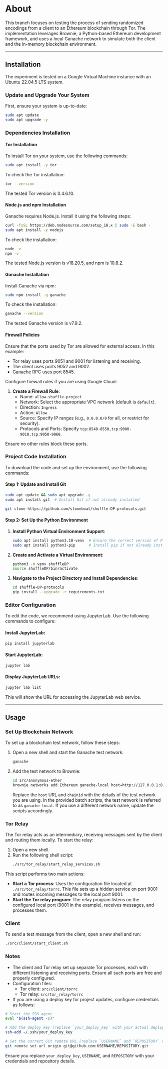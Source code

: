 # About

This branch focuses on testing the process of sending randomized encodings from a client to an Ethereum blockchain through Tor. The implementation leverages Brownie, a Python-based Ethereum development framework, and uses a local Ganache network to simulate both the client and the in-memory blockchain environment.

---

## Installation

The experiment is tested on a Google Virtual Machine instance with an Ubuntu 22.04.5 LTS system.

### Update and Upgrade Your System
First, ensure your system is up-to-date:

```bash
sudo apt update
sudo apt upgrade -y
```

### Dependencies Installation

#### Tor Installation
To install Tor on your system, use the following commands:
```bash
sudo apt install -y tor
```

To check the Tor installation:
```bash
tor --version
```
The tested Tor version is 0.4.6.10.

#### Node.js and npm Installation
Ganache requires Node.js. Install it using the following steps:
```bash
curl -fsSL https://deb.nodesource.com/setup_18.x | sudo -E bash -
sudo apt install -y nodejs
```

To check the installation:
```bash
node -v
npm -v
```
The tested Node.js version is v18.20.5, and npm is 10.8.2.

#### Ganache Installation
Install Ganache via npm:
```bash
sudo npm install -g ganache
```

To check the installation:
```bash
ganache --version
```
The tested Ganache version is v7.9.2.

#### Firewall Policies
Ensure that the ports used by Tor are allowed for external access. In this example:
- Tor relay uses ports 9051 and 9001 for listening and receiving.
- The client uses ports 9052 and 9002.
- Ganache RPC uses port 8545.

Configure firewall rules if you are using Google Cloud:

1. **Create a Firewall Rule**:
   - Name: `allow-shuffle-project`
   - Network: Select the appropriate VPC network (default is `default`).
   - Direction: `Ingress`
   - Action: `Allow`
   - Source: Specify IP ranges (e.g., `0.0.0.0/0` for all, or restrict for security).
   - Protocols and Ports: Specify `tcp:8540-8550,tcp:9000-9010,tcp:9050-9060`.

Ensure no other rules block these ports.

### Project Code Installation
To download the code and set up the environment, use the following commands:

#### Step 1: Update and Install Git
```bash
sudo apt update && sudo apt upgrade -y
sudo apt install git  # Install Git if not already installed

git clone https://github.com/stoneboat/shuffle-DP-protocols.git
```

#### Step 2: Set Up the Python Environment
1. **Install Python Virtual Environment Support**:
   ```bash
   sudo apt install python3.10-venv  # Ensure the correct version of Python
   sudo apt install python3-pip      # Install pip if not already installed
   ```

2. **Create and Activate a Virtual Environment**:
   ```bash
   python3 -m venv shuffleDP
   source shuffleDP/bin/activate
   ```

3. **Navigate to the Project Directory and Install Dependencies**:
   ```bash
   cd shuffle-DP-protocols
   pip install --upgrade -r requirements.txt
   ```

### Editor Configuration
To edit the code, we recommend using JupyterLab. Use the following commands to configure:

#### Install JupyterLab:
```bash
pip install jupyterlab
```

#### Start JupyterLab:
```bash
jupyter lab
```

#### Display JupyterLab URLs:
```bash
jupyter lab list
```
This will show the URL for accessing the JupyterLab web service.

---

## Usage

### Set Up Blockchain Network

To set up a blockchain test network, follow these steps:

1. Open a new shell and start the Ganache test network:

   ```bash
   ganache
   ```

2. Add the test network to Brownie:

   ```bash
   cd src/anonymous-ether
   brownie networks add Ethereum ganache-local host=http://127.0.0.1:8545 chainid=1337
   ```

   Replace the `host` URL and `chainid` with the details of the test network you are using. In the provided batch scripts, the test network is referred to as `ganache-local`. If you use a different network name, update the scripts accordingly.

### Tor Relay
The Tor relay acts as an intermediary, receiving messages sent by the client and routing them locally. To start the relay:

1. Open a new shell.
2. Run the following shell script:
   ```bash
   ./src/tor_relay/start_relay_services.sh
   ```

This script performs two main actions:
- **Start a Tor process**: Uses the configuration file located at `./src/tor_relay/torrc`. This file sets up a hidden service on port 9001 and routes incoming messages to the local port 9001.
- **Start the Tor relay program**: The relay program listens on the configured local port (9001 in the example), receives messages, and processes them.

### Client
To send a test message from the client, open a new shell and run:
```bash
./src/client/start_client.sh
```

### Notes
- The client and Tor relay set up separate Tor processes, each with different listening and receiving ports. Ensure all such ports are free and properly configured.
- Configuration files:
  - Tor client: `src/client/torrc`
  - Tor relay: `src/tor_relay/torrc`
- If you are using a deploy key for project updates, configure credentials as follows:

```bash
# Start the SSH agent
eval "$(ssh-agent -s)"

# Add the deploy key (replace `your_deploy_key` with your actual deploy key file name)
ssh-add ~/.ssh/your_deploy_key

# Set the correct Git remote URL (replace `USERNAME` and `REPOSITORY` with your GitHub account name and repository name)
git remote set-url origin git@github.com:USERNAME/REPOSITORY.git
```
Ensure you replace `your_deploy_key`, `USERNAME`, and `REPOSITORY` with your credentials and repository details.

